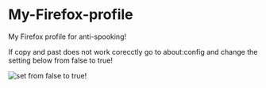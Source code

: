 # My-Firefox-profile
My Firefox profile for anti-spooking!


If copy and past does not work corecctly go to about:config and change the setting below from false to true!


![set from false to true!](https://files.catbox.moe/117p5a.JPG)
